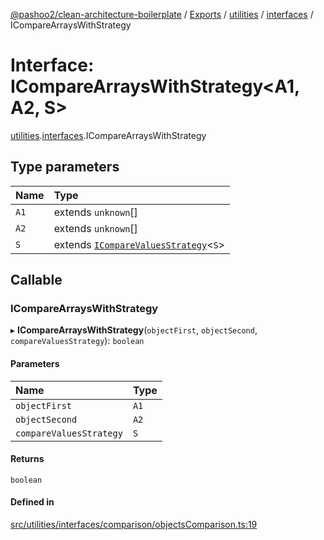 [@pashoo2/clean-architecture-boilerplate](../README.md) / [Exports](../modules.md) / [utilities](../modules/utilities.md) / [interfaces](../modules/utilities.interfaces.md) / ICompareArraysWithStrategy

# Interface: ICompareArraysWithStrategy<A1, A2, S\>

[utilities](../modules/utilities.md).[interfaces](../modules/utilities.interfaces.md).ICompareArraysWithStrategy

## Type parameters

| Name | Type |
| :------ | :------ |
| `A1` | extends `unknown`[] |
| `A2` | extends `unknown`[] |
| `S` | extends [`ICompareValuesStrategy`](utilities.interfaces.icomparevaluesstrategy.md)<`S`\> |

## Callable

### ICompareArraysWithStrategy

▸ **ICompareArraysWithStrategy**(`objectFirst`, `objectSecond`, `compareValuesStrategy`): `boolean`

#### Parameters

| Name | Type |
| :------ | :------ |
| `objectFirst` | `A1` |
| `objectSecond` | `A2` |
| `compareValuesStrategy` | `S` |

#### Returns

`boolean`

#### Defined in

[src/utilities/interfaces/comparison/objectsComparison.ts:19](https://github.com/pashoo2/clean-architecture-boilerplate/blob/e82048b/src/utilities/interfaces/comparison/objectsComparison.ts#L19)
